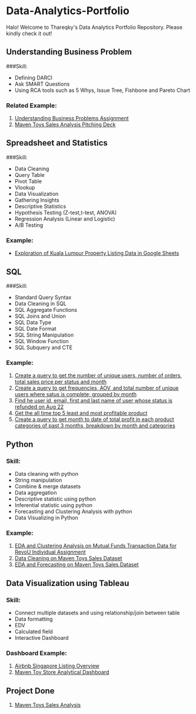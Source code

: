 # Data-Analytics-Portfolio
Halo! Welcome to Thareqky's Data Analytics Portfolio Repository. Please kindly check it out!

## Understanding Business Problem
###Skill:
- Defining DARCI
- Ask SMART Questions
- Using RCA tools such as 5 Whys, Issue Tree, Fishbone and Pareto Chart

### Related Example:
1. [Understanding Business Problems Assignment](https://docs.google.com/presentation/d/1DHth0SNFuXfZp1okYV8PAfJK0GjvQFwJN-TlysWQ1m4/edit?usp=sharing)
2. [Maven Toys Sales Analysis Pitching Deck](https://drive.google.com/drive/folders/163G7sSS0zkRKS6Ow1SunoUvTXQ-lkmG5)

## Spreadsheet and Statistics
###Skill:
- Data Cleaning
- Query Table
- Pivot Table
- Vlookup
- Data Visualization
- Gathering Insights
- Descriptive Statistics
- Hypothesis Testing (Z-test,t-test, ANOVA)
- Regression Analysis (Linear and Logistic)
- A/B Testing

### Example:
- [Exploration of Kuala Lumpur Property Listing Data in Google Sheets](https://docs.google.com/spreadsheets/d/13blaqtoRM4KW5irhsjjeUSqxRxI2m0swcr9XOdrmrxQ/edit?usp=sharing)

## SQL
###Skill:
- Standard Query Syntax
- Data Cleaning in SQL
- SQL Aggregate Functions
- SQL Joins and Union
- SQL Data Type
- SQL Date Format
- SQL String Manipulation
- SQL Window Function
- SQL Subquery and CTE

### Example:
1. [Create a query to get the number of unique users, number of orders, total sales price per status and month](https://console.cloud.google.com/bigquery?sq=520072289787:5fbc6eb9340a436bb5121a7ef3ac2a26)
2. [Create a query to get frequencies, AOV, and total number of unique users where satus is complete; grouped by month](https://console.cloud.google.com/bigquery?sq=520072289787:bd3d07a44410439881fdc272a24c48e2)
3. [Find he user id, email, first and last name of user whose status is refunded on Aug 22](https://console.cloud.google.com/bigquery?sq=520072289787:a7914bff3b974124a602f321c56ae375)
4. [Get the all time top 5 least and most profitable product](https://console.cloud.google.com/bigquery?sq=520072289787:2252880d67bc4bd3af4124754a055beb)
5. [Create a query to get month to date of total profit in each product categories of past 3 months, breakdown by month and categories](https://console.cloud.google.com/bigquery?sq=520072289787:d213717d3d5140efba335e08d81f9e38)

## Python
### Skill:
- Data cleaning with python
- String manipulation
- Combine & merge datasets
- Data aggregation
- Descriptive statistic using python
- Inferential statistic using python
- Forecasting and Clustering Analysis with python
- Data Visualizing in Python

### Example:
1. [EDA and Clustering Analysis on Mutual Funds Transaction Data for RevoU Individual Assignment](https://colab.research.google.com/drive/16-AEIhU9eS42Vb8vMV6lYivoRX_0oYYO?usp=sharing)
2. [Data Cleaning on Maven Toys Sales Dataset](https://colab.research.google.com/drive/1YqhsWowx_iG8JIi12AxzewYhWLRHfy4R?usp=sharing)
3. [EDA and Forecasting on Maven Toys Sales Dataset](https://colab.research.google.com/drive/1ocXIj2yvNRJVuSKoboW-jlF6UytlCd1P?usp=sharing)

## Data Visualization using Tableau
### Skill:
- Connect multiple datasets and using relationship/join between table
- Data formatting
- EDV
- Calculated field
- Interactive Dashboard

### Dashboard Example:
1. [Airbnb Singapore Listing Overview](https://public.tableau.com/app/profile/muhammad.thareqky/viz/AirbnbSingaporeListingDashboard_16710897077600/AirbnbDashboard)
2. [Maven Toy Store Analytical Dashboard](https://public.tableau.com/app/profile/muhammad.thareqky/viz/ToyStoreAnalyticalDashboard/AnalyticalDashboard)

## Project Done
1. [Maven Toys Sales Analysis](https://drive.google.com/drive/folders/163G7sSS0zkRKS6Ow1SunoUvTXQ-lkmG5)
